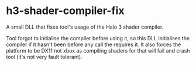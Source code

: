 # h3-shader-compiler-fix
A small DLL that fixes tool's usage of the Halo 3 shader compiler.

Tool forgot to initialise the compiler before using it, so this DLL initialises the compiler if it hasn't been before any call the requires it. It also forces the platform to be DX11 not xbox as compiling shaders for that will fail and crash tool (it's not very fault tolerant).
